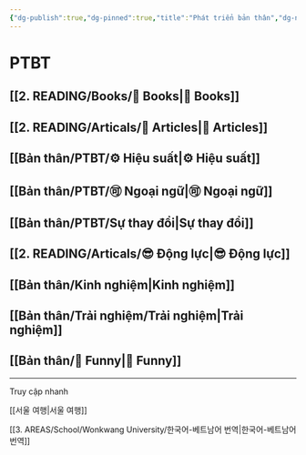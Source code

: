 ```yaml
---
{"dg-publish":true,"dg-pinned":true,"title":"Phát triển bản thân","dg-note-icon":1,"tags":["PTBT"],"permalink":"/ptbt/","pinned":true,"dgPassFrontmatter":true}
---
```



# PTBT

## [[2. READING/Books/📖 Books\|📖 Books]]

## [[2. READING/Articals/📰 Articles\|📰 Articles]]

## [[Bản thân/PTBT/⚙️ Hiệu suất\|⚙️ Hiệu suất]]

## [[Bản thân/PTBT/🉑 Ngoại ngữ\|🉑 Ngoại ngữ]]

## [[Bản thân/PTBT/Sự thay đổi\|Sự thay đổi]]

## [[2. READING/Articals/😎 Động lực\|😎 Động lực]]

## [[Bản thân/Kinh nghiệm\|Kinh nghiệm]]

## [[Bản thân/Trải nghiệm/Trải nghiệm\|Trải nghiệm]]

## [[Bản thân/🤣 Funny\|🤣 Funny]]


---
Truy cập nhanh

[[서울 여행\|서울 여행]]

[[3. AREAS/School/Wonkwang University/한국어-베트남어 번역\|한국어-베트남어 번역]]

